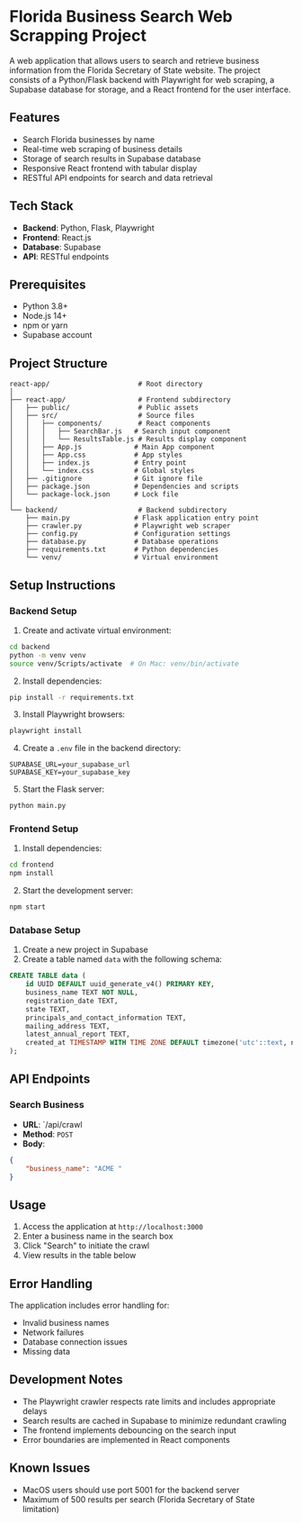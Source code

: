 # Florida Business Search Web Scrapping Project

A web application that allows users to search and retrieve business information from the Florida Secretary of State website. The project consists of a Python/Flask backend with Playwright for web scraping, a Supabase database for storage, and a React frontend for the user interface.

## Features

- Search Florida businesses by name
- Real-time web scraping of business details
- Storage of search results in Supabase database
- Responsive React frontend with tabular display
- RESTful API endpoints for search and data retrieval

## Tech Stack

- **Backend**: Python, Flask, Playwright
- **Frontend**: React.js
- **Database**: Supabase
- **API**: RESTful endpoints

## Prerequisites

- Python 3.8+
- Node.js 14+
- npm or yarn
- Supabase account

## Project Structure

```
react-app/                      # Root directory
│
├── react-app/                  # Frontend subdirectory
│   ├── public/                 # Public assets
│   ├── src/                    # Source files
│   │   ├── components/         # React components
│   │   │   ├── SearchBar.js   # Search input component
│   │   │   └── ResultsTable.js # Results display component
│   │   ├── App.js             # Main App component
│   │   ├── App.css            # App styles
│   │   ├── index.js           # Entry point
│   │   └── index.css          # Global styles
│   ├── .gitignore             # Git ignore file
│   ├── package.json           # Dependencies and scripts
│   └── package-lock.json      # Lock file
│
└── backend/                    # Backend subdirectory
    ├── main.py                # Flask application entry point
    ├── crawler.py             # Playwright web scraper
    ├── config.py              # Configuration settings
    ├── database.py            # Database operations
    ├── requirements.txt       # Python dependencies
    └── venv/                  # Virtual environment
```

## Setup Instructions

### Backend Setup

1. Create and activate virtual environment:
```bash
cd backend
python -m venv venv
source venv/Scripts/activate  # On Mac: venv/bin/activate
```

2. Install dependencies:
```bash
pip install -r requirements.txt
```

3. Install Playwright browsers:
```bash
playwright install
```

4. Create a `.env` file in the backend directory:
```
SUPABASE_URL=your_supabase_url
SUPABASE_KEY=your_supabase_key
```

5. Start the Flask server:
```bash
python main.py
```

### Frontend Setup

1. Install dependencies:
```bash
cd frontend
npm install
```

2. Start the development server:
```bash
npm start
```

### Database Setup

1. Create a new project in Supabase
2. Create a table named `data` with the following schema:

```sql
CREATE TABLE data (
    id UUID DEFAULT uuid_generate_v4() PRIMARY KEY,
    business_name TEXT NOT NULL,
    registration_date TEXT,
    state TEXT,
    principals_and_contact_information TEXT,
    mailing_address TEXT,
    latest_annual_report TEXT,
    created_at TIMESTAMP WITH TIME ZONE DEFAULT timezone('utc'::text, now())
);
```

## API Endpoints

### Search Business
- **URL**: `/api/crawl
- **Method**: `POST`
- **Body**:
```json
{
    "business_name": "ACME "
}
```

## Usage

1. Access the application at `http://localhost:3000`
2. Enter a business name in the search box
3. Click "Search" to initiate the crawl
4. View results in the table below

## Error Handling

The application includes error handling for:
- Invalid business names
- Network failures
- Database connection issues
- Missing data

## Development Notes

- The Playwright crawler respects rate limits and includes appropriate delays
- Search results are cached in Supabase to minimize redundant crawling
- The frontend implements debouncing on the search input
- Error boundaries are implemented in React components


## Known Issues

- MacOS users should use port 5001 for the backend server
- Maximum of 500 results per search (Florida Secretary of State limitation)
